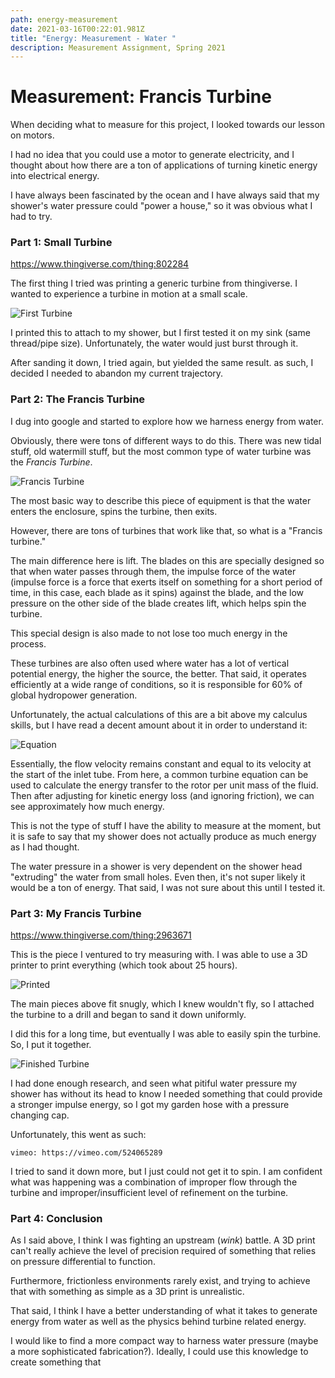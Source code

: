 ```yaml
---
path: energy-measurement
date: 2021-03-16T00:22:01.981Z
title: "Energy: Measurement - Water "
description: Measurement Assignment, Spring 2021
---
```

# Measurement: Francis Turbine

When deciding what to measure for this project, I looked towards our lesson on motors. 

I had no idea that you could use a motor to generate electricity, and I thought about how there are a ton of applications of turning kinetic energy into electrical energy. 

I have always been fascinated by the ocean and I have always said that my shower's water pressure could "power a house," so it was obvious what I had to try. 

### Part 1: Small Turbine

https://www.thingiverse.com/thing:802284

The first thing I tried was printing a generic turbine from thingiverse. I wanted to experience a turbine in motion at a small scale.

![First Turbine](/../assets/energy/measurement/firstTurbine.jpg)

I printed this to attach to my shower, but I first tested it on my sink (same thread/pipe size). Unfortunately, the water would just burst through it. 

After sanding it down, I tried again, but yielded the same result. as such, I decided I needed to abandon my current trajectory.

### Part 2: The Francis Turbine

I dug into google and started to explore how we harness energy from water. 

Obviously, there were tons of different ways to do this. There was new tidal stuff, old watermill stuff, but the most common type of water turbine was the *Francis Turbine*.

![Francis Turbine](/../assets/energy/measurement/francis.png)

The most basic way to describe this piece of equipment is that the water enters the enclosure, spins the turbine, then exits.

However, there are tons of turbines that work like that, so what is a "Francis turbine." 

The main difference here is lift. The blades on this are specially designed so that when water passes through them, the impulse force of the water (impulse force is a force that exerts itself on something for a short period of time, in this case, each blade as it spins) against the blade, and the low pressure on the other side of the blade creates lift, which helps spin the turbine. 

This special design is also made to not lose too much energy in the process. 

These turbines are also often used where water has a lot of vertical potential energy, the higher the source, the better. That said, it operates efficiently at a wide range of conditions, so it is responsible for 60% of global hydropower generation. 

Unfortunately, the actual calculations of this are a bit above my calculus skills, but I have read a decent amount about it in order to understand it:

![Equation](/../assets/energy/measurement/equation.png)

Essentially, the flow velocity remains constant and equal to its velocity at the start of the inlet tube. From here, a common turbine equation can be used to calculate the energy transfer to the rotor per unit mass of the fluid. Then after adjusting for kinetic energy loss (and ignoring friction), we can see approximately how much energy.

This is not the type of stuff I have the ability to measure at the moment, but it is safe to say that my shower does not actually produce as much energy as I had thought.

The water pressure in a shower is very dependent on the shower head "extruding" the water from small holes. Even then, it's not super likely it would be a ton of energy. That said, I was not sure about this until I tested it. 

### Part 3: My Francis Turbine

https://www.thingiverse.com/thing:2963671

This is the piece I ventured to try measuring with. I was able to use a 3D printer to print everything (which took about 25 hours).

![Printed](/../assets/energy/measurement/printed.JPG)

The main pieces above fit snugly, which I knew wouldn't fly, so I attached the turbine to a drill and began to sand it down uniformly.

I did this for a long time, but eventually I was able to easily spin the turbine. So, I put it together.

![Finished Turbine](/../assets/energy/measurement/completedTurbine.jpg)

I had done enough research, and seen what pitiful water pressure my shower has without its head to know I needed something that could provide a stronger impulse energy, so I got my garden hose with a pressure changing cap. 

Unfortunately, this went as such:

`vimeo: https://vimeo.com/524065289`

I tried to sand it down more, but I just could not get it to spin. I am confident what was happening was a combination of improper flow through the turbine and improper/insufficient level of refinement on the turbine. 

### Part 4: Conclusion

As I said above, I think I was fighting an upstream (*wink*) battle. A 3D print can't really achieve the level of precision required of something that relies on pressure differential to function. 

Furthermore, frictionless environments rarely exist, and trying to achieve that with something as simple as a 3D print is unrealistic.

That said, I think I have a better understanding of what it takes to generate energy from water as well as the physics behind turbine related energy. 

I would like to find a more compact way to harness water pressure (maybe a more sophisticated fabrication?). Ideally, I could use this knowledge to create something that 




 